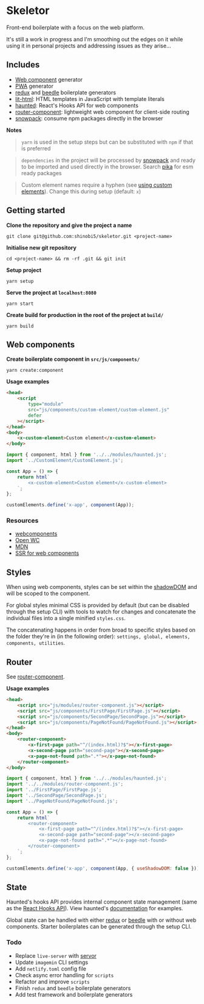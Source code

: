 # Skeletor

Front-end boilerplate with a focus on the web platform. 

It's still a work in progress and I'm smoothing out the edges on it while using it in personal projects and addressing issues as they arise...

## Includes

-   [Web component](https://developer.mozilla.org/en-US/docs/Web/Web_Components) generator
-   [PWA](https://developer.mozilla.org/en-US/docs/Web/Progressive_web_apps) generator
-   [redux](https://github.com/reduxjs/redux) and [beedle](https://github.com/andybelldesign/beedle) boilerplate generators
-   [lit-html](https://github.com/polymer/lit-html): HTML templates in JavaScript with template literals
-   [haunted](https://github.com/matthewp/haunted): React's Hooks API for web components
-   [router-component](https://github.com/mkay581/router-component): lightweight web component for client-side routing
-   [snowpack](https://github.com/pikapkg/snowpack): consume npm packages directly in the browser

**Notes**

> `yarn` is used in the setup steps but can be substituted with `npm` if that is preferred

> `dependencies` in the project will be processed by [snowpack](https://github.com/pikapkg/snowpack) and ready to be imported and used directly in the browser. Search [pika](https://www.pika.dev/) for esm ready packages

> Custom element names require a hyphen (see [using custom elements](https://developer.mozilla.org/en-US/docs/Web/Web_Components/Using_custom_elements)). Change this during setup (default: `x`)

## Getting started

**Clone the repository and give the project a name**

```
git clone git@github.com:shinobi5/skeletor.git <project-name>
```

**Initialise new git repository**

```
cd <project-name> && rm -rf .git && git init
```

**Setup project**

```
yarn setup
```

**Serve the project at `localhost:8080`**

```
yarn start
```

**Create build for production in the root of the project at `build/`**

```
yarn build
```

## Web components

**Create boilerplate component in `src/js/components/`**

```
yarn create:component
```

**Usage examples**

```html
<head>
    <script
        type="module"
        src="js/components/custom-element/custom-element.js"
        defer
    ></script>
</head>
<body>
    <x-custom-element>Custom element</x-custom-element>
</body>
```

```javascript
import { component, html } from '../../modules/haunted.js';
import '../CustomElement/CustomElement.js';

const App = () => {
    return html`
        <x-custom-element>Custom element</x-custom-element>
    `;
};

customElements.define('x-app', component(App));
```

### Resources

-   [webcomponents](https://www.webcomponents.org)
-   [Open WC](https://open-wc.org/)
-   [MDN](https://developer.mozilla.org/en-US/docs/Web/Web_Components)
-   [SSR for web components](https://medium.com/@treshugart/%C3%A5server-side-rendering-web-components-e5df705f3f48)

## Styles

When using web components, styles can be set within the [shadowDOM](https://developer.mozilla.org/en-US/docs/Web/Web_Components/Using_shadow_DOM) and will be scoped to the component.

For global styles minimal CSS is provided by default (but can be disabled through the setup CLI) with tools to watch for changes and concatenate the individual files into a single minified `styles.css`.

The concatenating happens in order from broad to specific styles based on the folder they're in (in the following order): `settings, global, elements, components, utilities`.

## Router

See [router-component](https://github.com/mkay581/router-component).

**Usage examples**

```html
<head>
    <script src="js/modules/router-component.js"></script>
    <script src="js/components/FirstPage/FirstPage.js"></script>
    <script src="js/components/SecondPage/SecondPage.js"></script>
    <script src="js/components/PageNotFound/PageNotFound.js"></script>
</head>
<body>
    <router-component>
        <x-first-page path="^/(index.html)?$"></x-first-page>
        <x-second-page path="second-page"></x-second-page>
        <x-page-not-found path=".*"></x-page-not-found>
    </router-component>
</body>
```

```javascript
import { component, html } from '../../modules/haunted.js';
import '../../modules/router-component.js';
import '../FirstPage/FirstPage.js';
import '../SecondPage/SecondPage.js';
import '../PageNotFound/PageNotFound.js';

const App = () => {
    return html`
        <router-component>
            <x-first-page path="^/(index.html)?$"></x-first-page>
            <x-second-page path="second-page"></x-second-page>
            <x-page-not-found path=".*"></x-page-not-found>
        </router-component>
    `;
};

customElements.define('x-app', component(App, { useShadowDOM: false }));
```

## State

Haunted's hooks API provides internal component state management (same as the [React Hooks API](https://reactjs.org/docs/hooks-reference.html)). View haunted's [documentation](https://github.com/matthewp/haunted) for examples.

Global state can be handled with either [redux](https://github.com/reduxjs/redux) or [beedle](https://github.com/andybelldesign/beedle) with or without web components. Starter boilerplates can be generated through the setup CLI.

### Todo

-   Replace `live-server` with [servor](https://github.com/lukejacksonn/servor)
-   Update `imagemin` CLI settings
-   Add `netlify.toml` config file
-   Check async error handling for `scripts`
-   Refactor and improve `scripts`
-   Finish `redux` and `beedle` boilerplate generators
-   Add test framework and boilerplate generators
